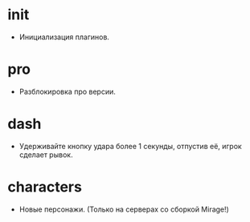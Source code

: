 # __init__
- Инициализация плагинов.

# pro
- Разблокировка про версии.

# dash
- Удерживайте кнопку удара более 1 секунды, отпустив её, игрок сделает рывок.

# characters
- Новые персонажи. (Только на серверах со сборкой Mirage!)
